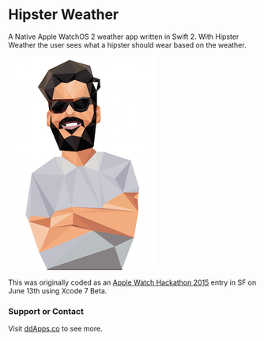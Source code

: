 # Hipster Weather
A Native Apple WatchOS 2 weather app written in Swift 2. With Hipster Weather the user sees what a hipster should wear based on the weather.

![](https://raw.githubusercontent.com/duliodenis/HipsterWeather/master/Art/hipster.jpg)

This was originally coded as an [Apple Watch Hackathon 2015](http://www.hackathon.watch/) entry in SF on June 13th using Xcode 7 Beta.

### Support or Contact
Visit [ddApps.co](http://ddapps.co) to see more.
